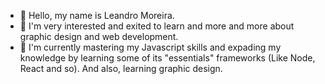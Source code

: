- 👋 Hello, my name is Leandro Moreira.
- 👀 I'm very interested and exited to learn and more and more about graphic design and web development.
- 🌱 I'm currently mastering my Javascript skills and expading my knowledge by learning some of its "essentials" frameworks (Like Node, React and so). And also, learning graphic design.

